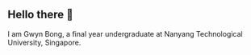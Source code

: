 ## Hello there 👋 </br>
I am Gwyn Bong, a final year undergraduate at Nanyang Technological University, Singapore. </br>
<!-- - 👀 I’m interested in ...
- 🌱 I’m currently learning ...
- 💞️ I’m looking to collaborate on ...
- 📫 How to reach me ... -->

<!---
gwynbxm/gwynbxm is a ✨ special ✨ repository because its `README.md` (this file) appears on your GitHub profile.
You can click the Preview link to take a look at your changes.
--->
